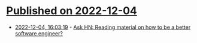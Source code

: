# [Published on 2022-12-04](index.md)

* [2022-12-04, 16:03:19](https://news.ycombinator.com/item?id=33854815) - [Ask HN: Reading material on how to be a better software engineer?](https://news.ycombinator.com/item?id=33854815)
